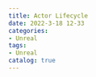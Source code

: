 ```yaml
---
title: Actor Lifecycle
date: 2022-3-18 12-33
categories:
- Unreal
tags:
- Unreal
catalog: true
---
```


